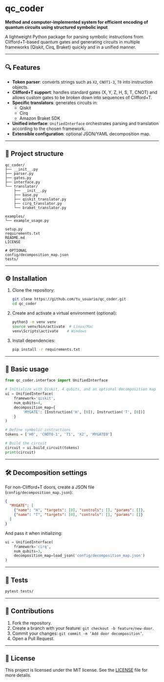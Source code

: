 # qc_coder

**Method and computer-implemented system for efficient encoding of quantum circuits using structured symbolic input**

A lightweight Python package for parsing symbolic instructions from Clifford+T-based quantum gates and generating circuits in multiple frameworks (Qiskit, Cirq, Braket) quickly and in a unified manner.

---

## 🔍 Features

- **Token parser**: converts strings such as `X2`, `CNOT1-3`, `T0` into instruction objects.
- **Clifford+T support**: handles standard gates (X, Y, Z, H, S, T, CNOT) and allows custom gates to be broken down into sequences of Clifford+T.
- **Specific translators**: generates circuits in:
  - Qiskit
  - Cirq
  - Amazon Braket SDK
- **Unified interface**: `UnifiedInterface` orchestrates parsing and translation according to the chosen framework.
- **Extensible configuration**: optional JSON/YAML decomposition map.

---

## 📁 Project structure

```
qc_coder/
├── __init__.py
├── parser.py
├── gates.py
├── interface.py
└── translator/
    ├── __init__.py
    ├── base.py
    ├── qiskit_translator.py
    ├── cirq_translator.py
    └── braket_translator.py

examples/
└── example_usage.py

setup.py
requirements.txt
README.md
LICENSE

# OPTIONAL
config/decomposition_map.json
tests/
``` 

---

## ⚙️ Installation

1. Clone the repository:
   ```bash
   git clone https://github.com/tu_usuario/qc_coder.git
   cd qc_coder
   ```
2. Create and activate a virtual environment (optional):
   ```bash
   python3 -m venv venv
   source venv/bin/activate  # Linux/Mac
   venv\Scripts\activate    # Windows
   ```
3. Install dependencies:
   ```bash
   pip install -r requirements.txt
   ```

---

## 🚀 Basic usage

```python
from qc_coder.interface import UnifiedInterface

# Initialize with Qiskit, 4 qubits, and an optional decomposition map
ui = UnifiedInterface(
    framework='qiskit',
    num_qubits=4,
    decomposition_map={
        'MYGATE': [Instruction('H', [0]), Instruction('T', [0])]
    }
)

# Define symbolic instructions
tokens = ['H0', 'CNOT0-1', 'T1', 'X2', 'MYGATE0']

# Build the circuit
circuit = ui.build_circuit(tokens)
print(circuit)
```

---

## 🛠️ Decomposition settings

For non-Clifford+T doors, create a JSON file (`config/decomposition_map.json`):

```json
{
  "MYGATE": [
    {"name": "H", "targets": [0], "controls": [], "params": []},
    {"name": "T", "targets": [0], "controls": [], "params": []}
  ]
}
```

And pass it when initializing:

```python
ui = UnifiedInterface(
    framework='cirq',
    num_qubits=3,
    decomposition_map=load_json('config/decomposition_map.json')
)
```

---

## 🔧 Tests

```bash
pytest tests/
```

---

## 🤝 Contributions

1. Fork the repository.
2. Create a branch with your feature: `git checkout -b feature/new-door`.
3. Commit your changes: `git commit -m ‘Add door decomposition’`.
4. Open a Pull Request.

---

## 📝 License

This project is licensed under the MIT license. See the [LICENSE](LICENSE) file for more details.

